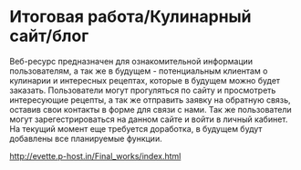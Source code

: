 # Итоговая работа/Кулинарный сайт/блог
Веб-ресурс предназначен для ознакомительной информации пользователям, а так же в будущем - потенциальным клиентам о кулинарии и интересных рецептах, которые в будущем можно будет заказать. Пользователи могут прогуляться по сайту и просмотреть интересующие рецепты, а так же отправить заявку на обратную связь, оставив свои контакты в форме для связи с нами. Так же пользователи могут зарегестрироваться на данном сайте и войти в личный кабинет.
На текущий момент еще требуется доработка, в будущем будут добавлены все планируемые функции.

http://evette.p-host.in/Final_works/index.html

